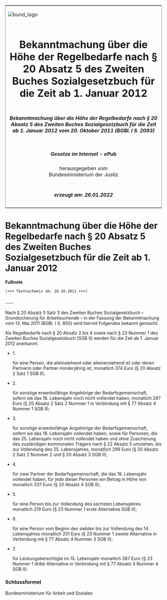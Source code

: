 <span id="DECKBLATT.html"></span>

<table border="0" frame="border" width="100%">

<tr valign="top">

<td align="left">

![bund\_logo](BfJ_2021_Web_de_de.gif)

</td>

<td align="right">

 

</td>

</tr>

<tr align="center" valign="middle">

<td colspan="2">

# Bekanntmachung über die Höhe der Regelbedarfe nach § 20 Absatz 5 des Zweiten Buches Sozialgesetzbuch für die Zeit ab 1. Januar 2012

</td>

</tr>

<tr align="center" valign="middle">

<td colspan="2">

##### Bekanntmachung über die Höhe der Regelbedarfe nach § 20 Absatz 5 des Zweiten Buches Sozialgesetzbuch für die Zeit ab 1. Januar 2012 vom 20. Oktober 2011 (BGBl. I S. 2093)

</td>

</tr>

<tr align="center" valign="middle">

<td colspan="2">

  
  

##### Gesetze im Internet - ePub  
  
herausgegeben vom  
Bundesministerium der Justiz

</td>

</tr>

<tr align="center" valign="bottom">

<td colspan="2">

  
  

##### erzeugt am: 26.01.2022

</td>

</tr>

</table>

<span id="BJNR209300011.html"></span>

# Bekanntmachung über die Höhe der Regelbedarfe nach § 20 Absatz 5 des Zweiten Buches Sozialgesetzbuch für die Zeit ab 1. Januar 2012

<div>

  
**Fußnote**

<div class="jnhtml">

<div>

<div class="jurAbsatz">

  

    (+++ Textnachweis ab: 26.10.2011 +++) 

</div>

</div>

</div>

</div>

<span id="BJNR209300011BJNE000100000.html"></span>

###   
\----

<div>

<div class="jnhtml">

<div>

<div class="jurAbsatz">

Nach § 20 Absatz 5 Satz 3 des Zweiten Buches Sozialgesetzbuch –
Grundsicherung für Arbeitsuchende – in der Fassung der Bekanntmachung
vom 13. Mai 2011 (BGBl. I S. 850) wird hiermit Folgendes bekannt
gemacht:

</div>

<div class="jurAbsatz">

Als Regelbedarfe nach § 20 Absatz 2 bis 4 sowie nach § 23 Nummer 1 des
Zweiten Buches Sozialgesetzbuch (SGB II) werden für die Zeit ab 1.
Januar 2012 anerkannt:

  - 1\.
    
    <div>
    
    für eine Person, die alleinstehend oder alleinerziehend ist oder
    deren Partnerin oder Partner minderjährig ist, monatlich 374 Euro (§
    20 Absatz 2 Satz 1 SGB II);
    
    </div>

  - 2\.
    
    <div>
    
    für sonstige erwerbsfähige Angehörige der Bedarfsgemeinschaft,
    sofern sie das 18. Lebensjahr noch nicht vollendet haben, monatlich
    287 Euro (§ 20 Absatz 2 Satz 2 Nummer 1 in Verbindung mit § 77
    Absatz 4 Nummer 1 SGB II);
    
    </div>

  - 3\.
    
    <div>
    
    für sonstige erwerbsfähige Angehörige der Bedarfsgemeinschaft,
    sofern sie das 18. Lebensjahr vollendet haben, sowie für Personen,
    die das 25. Lebensjahr noch nicht vollendet haben und ohne
    Zusicherung des zuständigen kommunalen Trägers nach § 22 Absatz 5
    umziehen, bis zur Vollendung des 25. Lebensjahres, monatlich 299
    Euro (§ 20 Absatz 2 Satz 2 Nummer 2 und § 20 Absatz 3 SGB II);
    
    </div>

  - 4\.
    
    <div>
    
    für zwei Partner der Bedarfsgemeinschaft, die das 18. Lebensjahr
    vollendet haben, für jede dieser Personen ein Betrag in Höhe von
    monatlich 337 Euro (§ 20 Absatz 4 SGB II);
    
    </div>

  - 5\.
    
    <div>
    
    für eine Person bis zur Vollendung des sechsten Lebensjahres
    monatlich 219 Euro (§ 23 Nummer 1 erste Alternative SGB II);
    
    </div>

  - 6\.
    
    <div>
    
    für eine Person vom Beginn des siebten bis zur Vollendung des 14.
    Lebensjahres monatlich 251 Euro (§ 23 Nummer 1 zweite Alternative in
    Verbindung mit § 77 Absatz 4 Nummer 3 SGB II);
    
    </div>

  - 7\.
    
    <div>
    
    für Leistungsberechtigte im 15. Lebensjahr monatlich 287 Euro (§ 23
    Nummer 1 dritte Alternative in Verbindung mit § 77 Absatz 4 Nummer 4
    SGB II).
    
    </div>

</div>

</div>

</div>

</div>

<span id="BJNR209300011BJNE000200000.html"></span>

### Schlussformel  

<div>

<div class="jnhtml">

<div>

<div class="jurAbsatz">

<span class="SP">Bundesministerium für Arbeit und Soziales</span>

</div>

</div>

</div>

</div>
